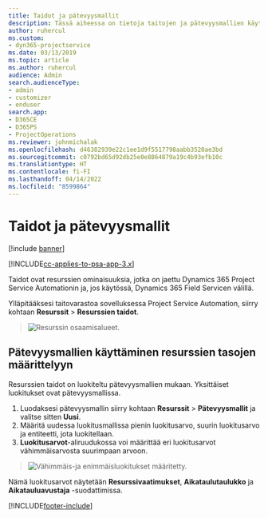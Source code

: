 ```yaml
---
title: Taidot ja pätevyysmallit
description: Tässä aiheessa on tietoja taitojen ja pätevyysmallien käyttämisestä.
author: ruhercul
ms.custom:
- dyn365-projectservice
ms.date: 03/13/2019
ms.topic: article
ms.author: ruhercul
audience: Admin
search.audienceType:
- admin
- customizer
- enduser
search.app:
- D365CE
- D365PS
- ProjectOperations
ms.reviewer: johnmichalak
ms.openlocfilehash: d46382939e22c1ee1d9f5517798aabb3520ae3bd
ms.sourcegitcommit: c0792bd65d92db25e0e8864879a19c4b93efb10c
ms.translationtype: HT
ms.contentlocale: fi-FI
ms.lasthandoff: 04/14/2022
ms.locfileid: "8599864"
---
```

# <a name="skills-and-proficiency-models"></a>Taidot ja pätevyysmallit

[!include [banner](../includes/psa-now-project-operations.md)]

[!INCLUDE[cc-applies-to-psa-app-3.x](../includes/cc-applies-to-psa-app-3x.md)]

Taidot ovat resurssien ominaisuuksia, jotka on jaettu Dynamics 365 Project Service Automationin ja, jos käytössä, Dynamics 365 Field Servicen välillä. 

Ylläpitääksesi taitovarastoa sovelluksessa Project Service Automation, siirry kohtaan **Resurssit** \> **Resurssien taidot**. 

> ![Resurssin osaamisalueet.](media/Resource-Management-image84.png)

## <a name="use-proficiency-models-to-rate-resources"></a>Pätevyysmallien käyttäminen resurssien tasojen määrittelyyn

Resurssien taidot on luokiteltu pätevyysmallien mukaan. Yksittäiset luokitukset ovat pätevyysmallissa. 

1. Luodaksesi pätevyysmallin siirry kohtaan **Resurssit** \> **Pätevyysmallit** ja valitse sitten **Uusi**.
2. Määritä uudessa luokitusmallissa pienin luokitusarvo, suurin luokitusarvo ja entiteetti, jota luokitellaan.
3. **Luokitusarvot**-aliruudukossa voi määrittää eri luokitusarvot vähimmäisarvosta suurimpaan arvoon.

> ![Vähimmäis-ja enimmäisluokitukset määritetty.](media/Resource-Management-image85.png)

Nämä luokitusarvot näytetään **Resurssivaatimukset**, **Aikataulutaulukko** ja **Aikatauluavustaja** -suodattimissa.


[!INCLUDE[footer-include](../includes/footer-banner.md)]
